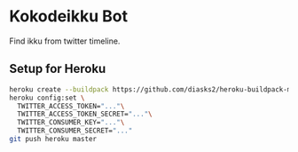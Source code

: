 # Kokodeikku Bot
Find ikku from twitter timeline.

## Setup for Heroku
```sh
heroku create --buildpack https://github.com/diasks2/heroku-buildpack-mecab
heroku config:set \
  TWITTER_ACCESS_TOKEN="..."\
  TWITTER_ACCESS_TOKEN_SECRET="..."\
  TWITTER_CONSUMER_KEY="..."\
  TWITTER_CONSUMER_SECRET="..."
git push heroku master
```
